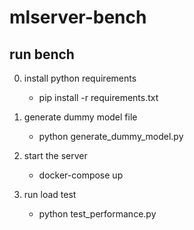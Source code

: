 # mlserver-bench

## run bench
0. install python requirements
    - pip install -r requirements.txt

1. generate dummy model file
    - python generate_dummy_model.py

2. start the server
    - docker-compose up

3. run load test 
    - python test_performance.py